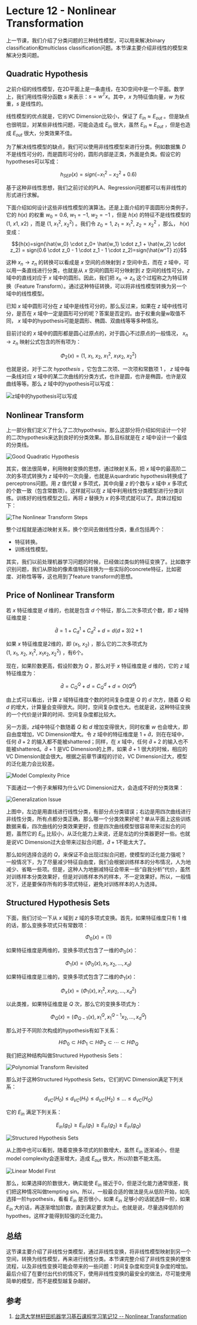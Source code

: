 # Lecture 12 - Nonlinear Transformation

上一节课，我们介绍了分类问题的三种线性模型，可以用来解决binary classification和multiclass classification问题。本节课主要介绍非线性的模型来解决分类问题。

## Quadratic Hypothesis

之前介绍的线性模型，在2D平面上是一条直线，在3D空间中是一个平面。数学上，我们用线性得分函数 ${s}$ 来表示：${s = w^Tx}$。其中，${x}$ 为特征值向量，${w}$ 为权重，${s}$ 是线性的。

线性模型的优点就是，它的VC Dimension比较小，保证了 ${E_{in} \approx E_{out}}$ 。但是缺点也很明显，对某些非线性问题，可能会造成 ${E_{in}}$ 很大，虽然 ${E_{in} \approx E_{out}}$ ，但是也造成 ${E_{out}}$ 很大，分类效果不佳。

为了解决线性模型的缺点，我们可以使用非线性模型来进行分类。例如数据集 ${D}$ 不是线性可分的，而是圆形可分的，圆形内部是正类，外面是负类。假设它的hypotheses可以写成：

$${h_{SEP}(x) = sign(- x_{1}^{2} - x_{2}^{2}+ 0.6)}$$

基于这种非线性思想，我们之前讨论的PLA、Regression问题都可以有非线性的形式进行求解。

下面介绍如何设计这些非线性模型的演算法。还是上面介绍的平面圆形分类例子，它的 ${h(x)}$ 的权重 ${w_0=0.6,\ w_1=-1,\ w_2=-1}$ ，但是 ${h(x)}$ 的特征不是线性模型的 ${(1,\ x1,\ x2)}$ ，而是 ${(1,\ x^2_1,\ x^2_2)}$ 。我们令 ${z_0=1,\ z_1=x^2_1,\ z_2=x^2_2}$ ，那么， ${h(x)}$ 变成：

$${h(x)=sign(\hat{w_0} \cdot z_0+ \hat{w_1} \cdot z_1 + \hat{w_2} \cdot z_2) = sign(0.6 \cdot z_0 - 1 \cdot z_1 - 1 \cdot z_2)=sign(\hat{w^T} z)}$$

这种 ${x_n \rightarrow z_n}$ 的转换可以看成是 ${x}$ 空间的点映射到 ${z}$ 空间中去，而在 ${z}$ 域中，可以用一条直线进行分类，也就是从 ${x}$ 空间的圆形可分映射到 ${z}$ 空间的线性可分。${z}$ 域中的直线对应于 ${x}$ 域中的圆形。因此，我们把 ${x_n \rightarrow z_n}$ 这个过程称之为特征转换（Feature Transform）。通过这种特征转换，可以将非线性模型转换为另一个域中的线性模型。

已知 ${x}$ 域中圆形可分在 ${z}$ 域中是线性可分的，那么反过来，如果在 ${z}$ 域中线性可分，是否在 ${x}$ 域中一定是圆形可分的呢？答案是否定的。由于权重向量w取值不同， ${x}$ 域中的hypothesis可能是圆形、椭圆、双曲线等等多种情况。

目前讨论的 ${x}$ 域中的圆形都是圆心过原点的，对于圆心不过原点的一般情况， ${x_n \rightarrow z_n}$ 映射公式包含的所有项为：

$${\Phi_2(x)=(1,\ x_1,\ x_2,\ x^2_1,\ x_1x_2,\ x^2_2)}$$

也就是说，对于二次 ${hypothesis}$ ，它包含二次项、一次项和常数项 ${1}$ ， ${z}$ 域中每一条线对应 ${x}$ 域中的某二次曲线的分类方式，也许是圆，也许是椭圆，也许是双曲线等等。那么 ${z}$ 域中的hypothesis可以写成：

![z域中的hypothesis可以写成](http://ofqm89vhw.bkt.clouddn.com/a0300ec43be7c2ce952574250377de30.png)

## Nonlinear Transform

上一部分我们定义了什么了二次hypothesis，那么这部分将介绍如何设计一个好的二次hypothesis来达到良好的分类效果。那么目标就是在 ${z}$ 域中设计一个最佳的分类线。

![Good Quadratic Hypothesis](http://ofqm89vhw.bkt.clouddn.com/40c06bff60466cef2ba531e60ab1788c.png)

其实，做法很简单，利用映射变换的思想，通过映射关系，把 ${x}$ 域中的最高阶二次的多项式转换为 ${z}$ 域中的一次向量，也就是从quardratic hypothesis转换成了perceptrons问题。用 ${z}$ 值代替 ${x}$ 多项式，其中向量 ${z}$ 的个数与 ${x}$ 域中 ${x}$ 多项式的个数一致（包含常数项）。这样就可以在 ${z}$ 域中利用线性分类模型进行分类训练。训练好的线性模型之后，再将 ${z}$ 替换为 ${x}$ 的多项式就可以了。具体过程如下：

![The Nonlinear Transform Steps](http://ofqm89vhw.bkt.clouddn.com/026b2f07ca25d125bdd83b985367d0f0.png)

整个过程就是通过映射关系，换个空间去做线性分类，重点包括两个：

- 特征转换。
- 训练线性模型。

其实，我们以前处理机器学习问题的时候，已经做过类似的特征变换了。比如数字识别问题，我们从原始的像素值特征转换为一些实际的concrete特征，比如密度、对称性等等，这也用到了feature transform的思想。

## Price of Nonlinear Transform

若 ${x}$ 特征维度是 ${d}$ 维的，也就是包含 ${d}$ 个特征，那么二次多项式个数，即 ${z}$ 域特征维度是：

$${\hat{d} = 1 + C_d^1 + C_d^2 + d = d(d+3)2+1}$$

如果 ${x}$ 特征维度是2维的，即 ${(x_1,\ x_2)}$ ，那么它的二次多项式为 ${(1,\ x_1,\ x_2,\ x^2_1,\ x_1x_2,x^2_2)}$ ，有6个。

现在，如果阶数更高，假设阶数为 ${Q}$ ，那么对于 ${x}$ 特征维度是 ${d}$ 维的，它的 ${z}$ 域特征维度为：

$${\hat{d}=C_Q^Q + d = C_Q^d + d = O(Q^d)}$$

由上式可以看出，计算 ${z}$ 域特征维度个数的时间复杂度是 ${Q}$ 的 ${d}$ 次方，随着 ${Q}$ 和 ${d}$ 的增大，计算量会变得很大。同时，空间复杂度也大。也就是说，这种特征变换的一个代价是计算的时间、空间复杂度都比较大。

另一方面，${z}$域中特征个数随着 ${Q}$ 和 ${d}$ 增加变得很大，同时权重 ${w}$ 也会增大，即自由度增加，VC Dimension增大。令 ${z}$ 域中的特征维度是 ${1+\hat{d}}$，则在在域中，任何 ${\hat{d}+2}$ 的输入都不能被shattered；同样，在 ${x}$ 域中，任何 ${\hat{d}+2}$ 的输入也不能被shattered。${\hat{d}+1}$ 是VC Dimension的上界，如果 ${\hat{d}+1}$ 很大的时候，相应的VC Dimension就会很大。根据之前章节课程的讨论，VC Dimension过大，模型的泛化能力会比较差。

![Model Complexity Price](http://ofqm89vhw.bkt.clouddn.com/777c7fa2d356f7756aa3703f927ec6e1.png)

下面通过一个例子来解释为什么VC Dimension过大，会造成不好的分类效果：

![Generalization Issue](http://ofqm89vhw.bkt.clouddn.com/1ff3fe1549525003c58e7231c9d27abb.png)

上图中，左边是用直线进行线性分类，有部分点分类错误；右边是用四次曲线进行非线性分类，所有点都分类正确，那么哪一个分类效果好呢？单从平面上这些训练数据来看，四次曲线的分类效果更好，但是四次曲线模型很容易带来过拟合的问题，虽然它的 ${E_{in}}$ 比较小，从泛化能力上来说，还是左边的分类器更好一些。也就是说VC Dimension过大会带来过拟合问题，${\hat{d}+1}$不能太大了。

那么如何选择合适的 ${Q}$，来保证不会出现过拟合问题，使模型的泛化能力强呢？一般情况下，为了尽量减少特征自由度，我们会根据训练样本的分布情况，人为地减少、省略一些项。但是，这种人为地删减特征会带来一些“自我分析”代价，虽然对训练样本分类效果好，但是对训练样本外的样本，不一定效果好。所以，一般情况下，还是要保存所有的多项式特征，避免对训练样本的人为选择。

## Structured Hypothesis Sets

下面，我们讨论一下从 ${x}$ 域到 ${z}$ 域的多项式变换。首先，如果特征维度只有 ${1}$ 维的话，那么变换多项式只有常数项：

$${\Phi_0(x)=(1)}$$

如果特征维度是两维的，变换多项式包含了一维的${\Phi_0(x)}$：

$${\Phi_1(x)=(\Phi_0(x),x_1,x_2,\ldots,x_d)}$$

如果特征维度是三维的，变换多项式包含了二维的${\Phi_1(x)}$：

$${\Phi_x(x) = (\Phi_1(x), x^2_1,x_1 x_2,\ldots,x^2_d)}$$

以此类推，如果特征维度是 ${Q}$ 次，那么它的变换多项式为：

$${\Phi_Q(x)=(\Phi_{Q-1}(x),x^Q_1,x^{Q-1}_1 x_2,\ldots,x^Q_d)}$$

那么对于不同阶次构成的hypothesis有如下关系：

$${H\Phi_0 \subset H \Phi_1 \subset  H\Phi_2\subset \cdots  \subset H\Phi_Q}$$

我们把这种结构叫做Structured Hypothesis Sets：

![Polynomial Transform Revisited](http://ofqm89vhw.bkt.clouddn.com/dece707eff218becb7992edf00b475a6.png)

那么对于这种Structured Hypothesis Sets，它们的VC Dimension满足下列关系：

$${d_{VC}(H_0) \leq d_{VC}(H_1) \leq d_{VC}(H_2) \leq \ldots \leq d_{VC}(H_Q)}$$

它的 ${E_{in}}$ 满足下列关系：

$${E_{in}(g_0) \geq E_{in}(g_1) \geq E_{in}(g_2) \geq E_{in}(g_Q)}$$

![Structured Hypothesis Sets](http://ofqm89vhw.bkt.clouddn.com/6db4ca9e6b99c32a4e3665708514d971.png)

从上图中也可以看到，随着变换多项式的阶数增大，虽然 ${E_{in}}$ 逐渐减小，但是model complexity会逐渐增大，造成 ${E_{out}}$ 很大，所以阶数不能太高。

![Linear Model First](http://ofqm89vhw.bkt.clouddn.com/49eaa007d42464f85a57a801569a6ea4.png)

那么，如果选择的阶数很大，确实能使 ${E_{in}}$ 接近于${0}$，但是泛化能力通常很差，我们把这种情况叫做tempting sin。所以，一般最合适的做法是先从低阶开始，如先选择一阶hypothesis，看看 ${E_{in}}$ 是否很小，如果 ${E_{in}}$ 足够小的话就选择一阶，如果 ${E_{in}}$ 大的话，再逐渐增加阶数，直到满足要求为止。也就是说，尽量选择低阶的hypothes，这样才能得到较强的泛化能力。

## 总结

这节课主要介绍了非线性分类模型，通过非线性变换，将非线性模型映射到另一个空间，转换为线性模型，再来进行线性分类。本节课完整介绍了非线性变换的整体流程，以及非线性变换可能会带来的一些问题：时间复杂度和空间复杂度的增加。最后介绍了在要付出代价的情况下，使用非线性变换的最安全的做法，尽可能使用简单的模型，而不是模型越复杂越好。

## 参考

1. [台湾大学林轩田机器学习基石课程学习笔记12 -- Nonlinear Transformation](http://blog.csdn.net/red_stone1/article/details/72630003)